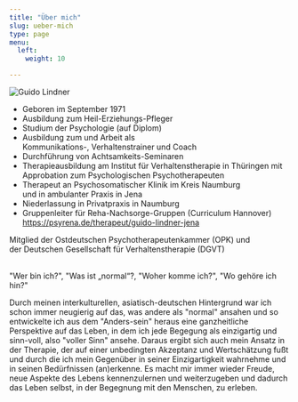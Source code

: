 ```yaml
---
title: "Über mich"
slug: ueber-mich
type: page
menu:
  left:
    weight: 10

---
```

![Guido Lindner](/images/portrait.jpg "Portrait von Guido Lindner")

* Geboren im September 1971
* Ausbildung zum Heil-Erziehungs-Pfleger
* Studium der Psychologie (auf Diplom)
* Ausbildung zum und Arbeit als <br>
  Kommunikations-, Verhaltenstrainer und Coach <br>
* Durchführung von Achtsamkeits-Seminaren <br>
* Therapieausbildung am Institut für Verhaltenstherapie in Thüringen mit <br> 
  Approbation zum Psychologischen Psychotherapeuten <br>
* Therapeut an Psychosomatischer Klinik im Kreis Naumburg<br> und in ambulanter Praxis in Jena <br>
* Niederlassung in Privatpraxis in Naumburg <br>
* Gruppenleiter für Reha-Nachsorge-Gruppen (Curriculum Hannover) <br>
  https://psyrena.de/therapeut/guido-lindner-jena

Mitglied der Ostdeutschen Psychotherapeutenkammer (OPK) und  
der Deutschen Gesellschaft für Verhaltenstherapie (DGVT)

<br>"Wer bin ich?", "Was ist „normal“?, "Woher komme ich?", "Wo gehöre ich hin?" <br>

Durch meinen interkulturellen, asiatisch-deutschen Hintergrund war ich schon immer neugierig auf das, was andere als "normal" ansahen und so entwickelte ich aus dem "Anders-sein" heraus eine ganzheitliche Perspektive auf das Leben, in dem ich jede Begegung als einzigartig und sinn-voll, also "voller Sinn" ansehe. Daraus ergibt sich auch mein Ansatz in der Therapie, der auf einer unbedingten Akzeptanz und Wertschätzung fußt und durch die ich mein Gegenüber in seiner Einzigartigkeit wahrnehme und in seinen Bedürfnissen (an)erkenne. Es macht mir immer wieder Freude, neue Aspekte des Lebens kennenzulernen und weiterzugeben und dadurch das Leben selbst, in der Begegnung mit den Menschen, zu erleben.